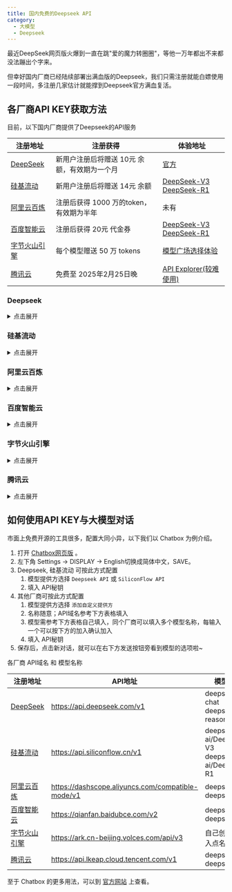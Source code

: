 ```yaml
---
title: 国内免费的Deepseek API
category:
  - 大模型
  - Deepseek
---
```


最近DeepSeek网页版火爆到一直在跳"爱的魔力转圈圈"，等他一万年都出不来都没法蹦出个字来。

但幸好国内厂商已经陆续部署出满血版的Deepseek，我们只需注册就能白嫖使用一段时间，多注册几家估计就能撑到Deepseek官方满血复活。

<!-- more -->

## 各厂商API KEY获取方法

目前，以下国内厂商提供了Deepseek的API服务

|注册地址|注册获得|体验地址|
|---|---|---|
|[DeepSeek](https://platform.deepseek.com/sign_in)| 新用户注册后将赠送 10元 余额，有效期为一个月 | [官方](https://chat.deepseek.com)|
|[硅基流动](https://cloud.siliconflow.cn/i/iZgTqoJU)| 新用户注册后将赠送 14元 余额| [DeepSeek-V3](https://cloud.siliconflow.cn/playground/chat/17885302723)<br />[DeepSeek-R1](https://cloud.siliconflow.cn/playground/chat/17885302724)|
|[阿里云百炼](https://bailian.console.aliyun.com)| 注册后获得 1000 万的token，有效期为半年 | 未有|
|[百度智能云](https://console.bce.baidu.com/qianfan)| 注册后获得 20元 代金券 | [DeepSeek-V3](https://console.bce.baidu.com/qianfan/ais/console/onlineTest/LLM/DeepSeek-V3)<br />[DeepSeek-R1](https://console.bce.baidu.com/qianfan/ais/console/onlineTest/LLM/DeepSeek-R1)|
|[字节火山引擎](https://console.volcengine.com/ark)| 每个模型赠送 50 万 tokens | [模型广场选择体验](https://console.volcengine.com/ark/region:ark+cn-beijing/model?vendor=Bytedance&view=LIST_VIEW) |
|[腾讯云](https://console.cloud.tencent.com/lkeap)| 免费至 2025年2月25日晚| [API Explorer(较难使用)](https://console.cloud.tencent.com/api/explorer?Product=lkeap&Version=2024-05-22&Action=ChatCompletions) |


### Deepseek
<details>
    <summary> 点击展开 </summary>

Deepseek官方也是提供api的，卡顿情况会比网页版的好的。步骤如下：

1. 访问 [这里](https://platform.deepseek.com/sign_in) 进行注册并登录。
2. 点击左侧的 `API keys`（或者访问 [这里](https://platform.deepseek.com/api_keys)），然后点击 `创建 API key:`
3. 名称随便填，DeepSeek 的 API 仅在创建时显示，因此创建后需要点击复制，自己先保存下来。：

</details>

### 硅基流动
<details>
    <summary> 点击展开 </summary>

1. 访问 [这里](https://cloud.siliconflow.cn/i/iZgTqoJU) 进行注册并登录。
2. 点击 [体验中心](https://cloud.siliconflow.cn/account/ak) 左侧的 `API 密钥`，然后点击 `新建 API 密钥`
3. 随意填写描述后点击 `新建密钥`，直接点击密钥进行复制，这就是我们即将用到的 API KEY

> [!note]
>
> **注意**，硅基流动官方对于非实名用户的用量做了限制（100 次/天）：
>
> 如果有更高的用量需求，则需要进行[实名认证](https://cloud.siliconflow.cn/account/authentication)。
</details>

### 阿里云百炼
<details>
    <summary> 点击展开 </summary>

1. 访问 [阿里云百炼控制台](https://bailian.console.aliyun.com) 注册并登录。
2. 点开左侧的 `模型广场`，点击 `开通模型服务`；打勾，并点击 `确认开通`。
3. 在[控制台](https://bailian.console.aliyun.com/)点击右上角的 `用户图标` - `API-KEY`。
4. 点击`创建`；选择 `默认业务空间`，点击 `确定` 创建 `API-KEY`；点击 `查看` 并复制 `API KEY`。
5. 目前国内所有赠送额度的平台都需要实名才能正常使用 [阿里云实名入口](https://myaccount.console.aliyun.com/certificate)

</details>

### 百度智能云

<details>
    <summary> 点击展开 </summary>

1. 访问[百度智能云控制台](https://console.bce.baidu.com/qianfan)进行注册并登录。
2. 查看用户协议，点击 `同意并继续`。
3. 完成个人认证。
4. 左侧导航找到 API Key 或 访问 [API Key](https://console.bce.baidu.com/iam/#/iam/apikey/list)
5. 点击 `创建 API Key`。
6. 选择 `千帆 ModelBuilder`，点击 `确定`。
7. 点击 `复制`。

</details>

### 字节火山引擎

<details>
    <summary> 点击展开 </summary>

1. 访问[火山引擎](https://console.volcengine.com/ark)进行注册并登录：
2. 点击左侧的 `API Key 管理` 或者访问 [API 入口](https://console.volcengine.com/ark/region:ark+cn-beijing/apiKey?apikey=%7B%7D)，然后点击 `创建 API Key`。
3. 默认名称基于时间自动生成，修改或直接点击 `创建`，然后复制 `API Key`。
4. 点击左侧的 `开通管理`，找到 `DeepSeek`，然后点击右侧的 `开通服务`：
5. 完成实名认证。
6. 勾选想用的模型，点击 `立即开通`。
7. 回到 [控制台](https://console.volcengine.com/ark) 点击左侧的 `在线推理`，点击 `创建推理接入点`：
8. 接入点名称可以随意命名，命名完之后进行 `模型选择` （注意，不能同时选择两个，需要分开创建）。
9. `接入点名称` 就是后续需要使用的模型ID，例如 `ep-20250212115339-6kl4v`。

</details>


### 腾讯云

<details>
    <summary> 点击展开 </summary>

1. 访问 [知识引擎原子能力](https://console.cloud.tencent.com/lkeap)，完成注册。
2. 点击左侧 `API KEY管理`，创建API KEY。
3. 创建后，点击查看即可复制。

</details>


## 如何使用API KEY与大模型对话

市面上免费开源的工具很多，配置大同小异，以下我们以 Chatbox 为例介绍。

1. 打开 [Chatbox网页版](https://web.chatboxai.app/) 。
2. 左下角 Settings -> DISPLAY -> English切换成简体中文，SAVE。
3. Deepseek, 硅基流动 可按此方式配置 
   1. 模型提供方选择 `Deepseek API` 或 `SiliconFlow API`
   2. 填入 API秘钥
4. 其他厂商可按此方式配置
   1. 模型提供方选择 `添加自定义提供方`
   2. 名称随意；API域名参考下方表格填入
   3. 模型需参考下方表格自己填入，同个厂商可以填入多个模型名称，每输入一个可以按下方的加入确认加入
   4. 填入 API秘钥
5. 保存后，点击新对话，就可以在右下方发送按钮旁看到模型的选项啦~

各厂商 API域名 和 模型名称


|注册地址|API地址|模型名称|
|---|---|---|
|[DeepSeek](https://platform.deepseek.com/sign_in)| https://api.deepseek.com/v1 | deepseek-chat </br> deepseek-reasoner|
|[硅基流动](https://cloud.siliconflow.cn/i/iZgTqoJU)| https://api.siliconflow.cn/v1 | deepseek-ai/DeepSeek-V3 </br> deepseek-ai/DeepSeek-R1 |
|[阿里云百炼](https://bailian.console.aliyun.com)| https://dashscope.aliyuncs.com/compatible-mode/v1 | deepseek-v3 </br> deepseek-r1 |
|[百度智能云](https://login.bce.baidu.com/?redirect=https%3A%2F%2Fconsole.bce.baidu.com%2Fqianfan%2Fmodelcenter%2Fmodel%2FbuildIn%2Flist)| https://qianfan.baidubce.com/v2 |deepseek-v3 </br> deepseek-r1|
|[字节火山引擎](https://console.volcengine.com/auth/signup?redirectURI=%2Fark%2Fregion%3Aark%2Bcn-beijing%2Fmodel%3FprojectName%3Dundefined%26vendor%3DBytedance%26view%3DLIST_VIEW)| https://ark.cn-beijing.volces.com/api/v3| 自己创建的接入点名称 |
|[腾讯云](https://console.cloud.tencent.com/lkeap)| https://api.lkeap.cloud.tencent.com/v1 | deepseek-r1 </br> deepseek-v3 |

至于 Chatbox 的更多用法，可以到 [官方网站](https://chatboxai.app/zh#) 上查看。

